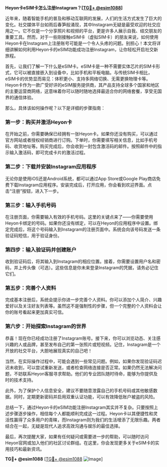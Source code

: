 **Heyon卡eSIM卡怎么注册Instagram？[[TG💪+ @esim1088](https://t.me/s/esim1088)]**

近年来，随着智能手机的普及和移动互联网的发展，人们的生活方式发生了巨大的变化。社交媒体平台如雨后春笋般涌现，其中Instagram无疑是最受欢迎的社交应用之一。它不仅是一个分享照片和视频的平台，更是许多人展示自我、结交朋友的重要工具。然而，对于一些刚接触eSIM卡（虚拟SIM卡）的朋友来说，如何使用Heyon卡在Instagram上注册账号可能是一个令人头疼的问题。别担心！本文将详细讲解如何利用Heyon卡的eSIM功能成功注册Instagram，让你轻松开启社交新旅程。

首先，让我们了解一下什么是eSIM卡。eSIM卡是一种不需要实体芯片的SIM卡形式，它可以被直接嵌入到设备中，比如手机和平板电脑。与传统SIM卡相比，eSIM卡的优势显而易见：体积更小、支持多网络切换、无需更换物理卡等。Heyon卡作为一款广受好评的eSIM服务提供商，其产品支持全球多个国家和地区的主要运营商网络，这意味着你可以随时随地选择最适合你的网络套餐，享受无国界的通信体验。

那么，具体该如何操作呢？以下是详细的步骤指南：

### **第一步：购买并激活Heyon卡**
在开始之前，你需要确保已经拥有一张Heyon卡。如果你还没有购买，可以通过官方网站或者授权经销商进行订购。下单时，你需要填写相关信息，比如手机号码、收货地址等。购买完成后，你会收到一封包含激活码的邮件。按照邮件中的指示输入激活码，即可完成卡片的激活过程。

### **第二步：下载并安装Instagram应用程序**
无论你是使用iOS还是Android系统，都可以通过App Store或Google Play商店免费下载Instagram应用程序。安装完成后，打开应用，你会看到欢迎界面。点击“注册”按钮，进入下一步。

### **第三步：输入手机号码**
在注册页面，你需要输入有效的手机号码。这里的关键点来了——你需要使用Heyon卡绑定的号码。如果你还没有绑定，可以在Heyon的应用程序中设置。绑定完成后，将这个号码输入到Instagram的注册页面中。系统会向该号码发送一条验证码短信，用于验证身份。

### **第四步：输入验证码并创建账户**
收到验证码后，将其输入到Instagram的相应位置。接着，你需要设置用户名和密码，并上传头像（可选）。这些信息是你未来登录Instagram的凭据，请务必记住它们。

### **第五步：完善个人资料**
完成基本注册后，系统会提示你进一步完善个人资料。你可以添加个人简介、兴趣爱好以及关注好友列表等。虽然这不是强制性的步骤，但一个完整的个人资料会让你的账号看起来更加真实可信。

### **第六步：开始探索Instagram的世界**
恭喜！现在你已经成功注册了Instagram账号。接下来，你可以浏览动态、关注感兴趣的人或品牌，甚至发布自己的第一张照片或短视频。记住，Instagram是一个开放的社交平台，大胆地展现真实的自己吧！

当然，在实际操作过程中，可能会遇到一些常见问题。例如，如果你发现验证码迟迟未收到，可以尝试重新发送，或者检查网络连接是否正常。如果仍然无法解决问题，不妨联系Heyon客服寻求帮助。他们的专业团队随时待命，能够为你提供及时的技术支持。

此外，为了保护个人信息安全，建议不要随意泄露自己的手机号码或其他敏感数据。同时，定期更新密码并启用双重认证功能，可以有效降低账户被盗的风险。

总结一下，通过Heyon卡的eSIM功能注册Instagram其实并不复杂。只要按照上述步骤逐步操作，相信每个人都能顺利完成这一过程。Heyon卡以其便捷性和灵活性赢得了众多用户的青睐，而Instagram则为我们的生活增添了无限乐趣。两者结合在一起，无疑是现代人追求高效沟通与娱乐的最佳选择。

最后，再次提醒大家，如果有任何疑问或需要进一步的帮助，可以随时访问Heyon官网或加入他们的社区讨论群组。在这里，你会发现更多关于eSIM卡的实用技巧和最新资讯。

**TG💪+ @esim1088** [[TG💪+ @esim1088](https://t.me/s/esim1088) ![Image](https://i.postimg.cc/4NQfJmqS/Snipaste-2025-05-13-00-14-12.png)]